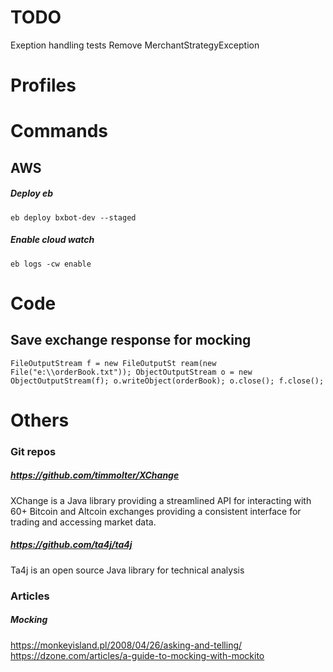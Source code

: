 # TODO
Exeption handling tests
Remove MerchantStrategyException

# Profiles

# Commands

## AWS
##### Deploy eb
`eb deploy bxbot-dev --staged`
##### Enable cloud watch 
`eb logs -cw enable`

# Code
## Save exchange response for mocking
`FileOutputStream f = new FileOutputSt
ream(new File("e:\\orderBook.txt"));
 ObjectOutputStream o = new ObjectOutputStream(f);
 o.writeObject(orderBook);
 o.close();
 f.close();`

# Others
### Git repos
##### https://github.com/timmolter/XChange
XChange is a Java library providing a streamlined API 
for interacting with 60+ Bitcoin and Altcoin exchanges providing a consistent interface 
for trading and accessing market data.
##### https://github.com/ta4j/ta4j
Ta4j is an open source Java library for technical analysis

### Articles
##### Mocking
https://monkeyisland.pl/2008/04/26/asking-and-telling/
https://dzone.com/articles/a-guide-to-mocking-with-mockito